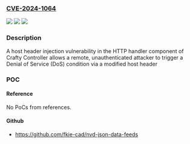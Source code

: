 ### [CVE-2024-1064](https://cve.mitre.org/cgi-bin/cvename.cgi?name=CVE-2024-1064)
![](https://img.shields.io/static/v1?label=Product&message=Crafty%20Controller%204&color=blue)
![](https://img.shields.io/static/v1?label=Version&message=0%3C%3D%204.2.2%20&color=brighgreen)
![](https://img.shields.io/static/v1?label=Vulnerability&message=CWE-644%3A%20Improper%20Neutralization%20of%20HTTP%20Headers%20for%20Scripting%20Syntax&color=brighgreen)

### Description

A host header injection vulnerability in the HTTP handler component of Crafty Controller allows a remote, unauthenticated attacker to trigger a Denial of Service (DoS) condition via a modified host header

### POC

#### Reference
No PoCs from references.

#### Github
- https://github.com/fkie-cad/nvd-json-data-feeds

